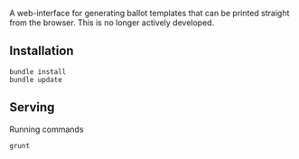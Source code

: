 
A web-interface for generating ballot templates that can be printed straight from the browser. This is no longer actively developed.

## Installation

    bundle install
    bundle update

## Serving

Running commands

    grunt
